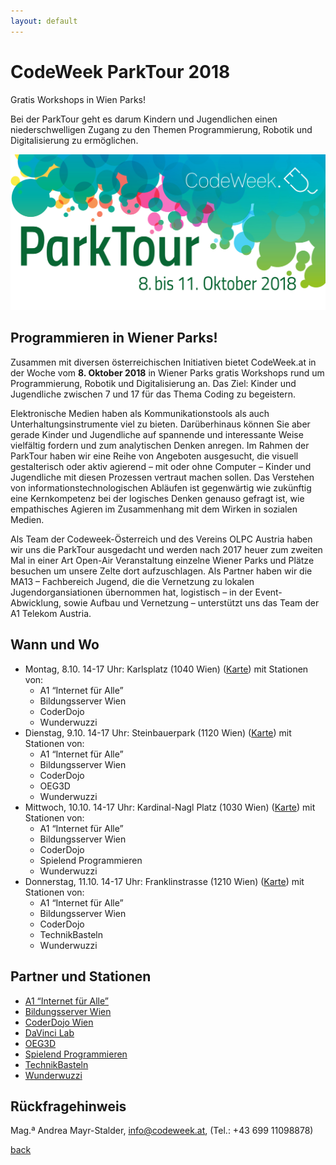 ```yaml
---
layout: default
---
```


# CodeWeek ParkTour 2018

Gratis Workshops in Wien Parks!

Bei der ParkTour geht es darum Kindern und Jugendlichen einen niederschwelligen Zugang zu den Themen Programmierung, Robotik und Digitalisierung zu ermöglichen.

![Image](parktour_med_2018.jpg)

## Programmieren in Wiener Parks!
 
Zusammen mit diversen österreichischen Initiativen bietet CodeWeek.at in der Woche vom **8. Oktober 2018** in Wiener Parks gratis Workshops rund um Programmierung, Robotik und Digitalisierung an. Das Ziel: Kinder und Jugendliche zwischen 7 und 17 für das Thema Coding zu begeistern.

Elektronische Medien haben als Kommunikationstools als auch Unterhaltungsinstrumente viel zu bieten. Darüberhinaus können Sie aber gerade Kinder und Jugendliche auf spannende und interessante Weise vielfältig fordern und zum analytischen Denken anregen. Im Rahmen der ParkTour haben wir eine Reihe von Angeboten ausgesucht, die visuell gestalterisch oder aktiv agierend – mit oder ohne Computer – Kinder und Jugendliche mit diesen Prozessen vertraut machen sollen. Das Verstehen von informationstechnologischen Abläufen ist gegenwärtig wie zukünftig eine Kernkompetenz bei der  logisches Denken genauso gefragt ist, wie empathisches Agieren im Zusammenhang mit dem Wirken in sozialen Medien.

Als Team der Codeweek-Österreich und des Vereins OLPC Austria haben wir uns die ParkTour ausgedacht und werden nach 2017 heuer zum zweiten Mal in einer Art Open-Air Veranstaltung einzelne Wiener Parks und Plätze besuchen um unsere Zelte dort aufzuschlagen. Als Partner haben wir die MA13 – Fachbereich Jugend, die die Vernetzung zu lokalen Jugendorgansiationen übernommen hat, logistisch – in der Event-Abwicklung, sowie Aufbau und Vernetzung – unterstützt uns das Team der A1 Telekom Austria.

## Wann und Wo

* Montag, 8.10. 14-17 Uhr: Karlsplatz (1040 Wien) ([Karte](https://www.wien.gv.at/stadtplan/grafik.aspx?lang=de-AT&bookmark=VN5nRq0VHEbphFVE5NCvQ-a5Rphlnqnnkur2pH4Oprw-b-b&bmadr=10002326)) mit Stationen von:
  * A1 “Internet für Alle”
  * Bildungsserver Wien
  * CoderDojo
  * Wunderwuzzi
* Dienstag, 9.10. 14-17 Uhr: Steinbauerpark (1120 Wien) ([Karte](https://www.wien.gv.at/stadtplan/grafik.aspx?lang=de-AT&bookmark=2PpHRtto-a0XphNVD5NAvQ-a5Rphlnqnnkur2pH4Oprw-b-b&bmadr=10010290)) mit Stationen von:
  * A1 “Internet für Alle”
  * Bildungsserver Wien
  * CoderDojo
  * OEG3D
  * Wunderwuzzi
* Mittwoch, 10.10. 14-17 Uhr: Kardinal-Nagl Platz (1030 Wien) ([Karte](https://www.wien.gv.at/stadtplan/grafik.aspx?lang=de-AT&bookmark=cb2HRv1nGUbphNVD5NAvQ-a5Rphlnqnnkur2pH4Oprw-b-b&bmadr=10002296)) mit Stationen von:
  * A1 “Internet für Alle”
  * Bildungsserver Wien
  * CoderDojo
  * Spielend Programmieren
  * Wunderwuzzi
* Donnerstag, 11.10. 14-17 Uhr: Franklinstrasse (1210 Wien) ([Karte](https://www.wien.gv.at/stadtplan/grafik.aspx?lang=de-AT&bookmark=mAqHRsxme0bphFVE5NCvQ-a5Rphlnqnnkur2pH4Oprw-b-b)) mit Stationen von:
  * A1 “Internet für Alle”
  * Bildungsserver Wien
  * CoderDojo
  * TechnikBasteln
  * Wunderwuzzi

## Partner und Stationen

* [A1 “Internet für Alle”](https://a1internetfueralle.at/home/)
* [Bildungsserver Wien](http://bildungsserver.wien)
* [CoderDojo Wien](http://wien.coderdojo.net/)
* [DaVinci Lab](https://www.davincilab.at/)
* [OEG3D](https://www.oeg3d.at)
* [Spielend Programmieren](http://spielend-programmieren.at)
* [TechnikBasteln](http://www.technikbasteln.net/)
* [Wunderwuzzi](http://www.wunderwuzzi.at/)

## Rückfragehinweis

Mag.ª Andrea Mayr-Stalder, info@codeweek.at, (Tel.: +43 699 11098878)

[back](./)
